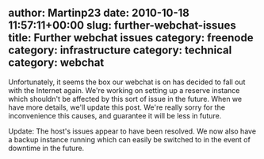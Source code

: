author: Martinp23
date: 2010-10-18 11:57:11+00:00
slug: further-webchat-issues
title: Further webchat issues
category: freenode
category: infrastructure
category: technical
category: webchat
---
Unfortunately, it seems the box our webchat is on has decided to fall out with the Internet again. We're working on setting up a reserve instance which shouldn't be affected by this sort of issue in the future. When we have more details, we'll update this post. We're really sorry for the inconvenience this causes, and guarantee it will be less in future.

Update: The host's issues appear to have been resolved. We now also have a backup instance running which can easily be switched to in the event of downtime in the future.
